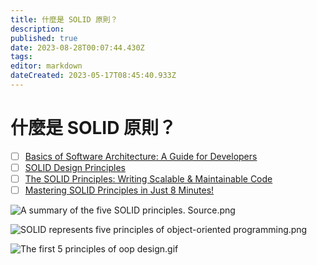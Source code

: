 ```yaml
---
title: 什麼是 SOLID 原則？
description: 
published: true
date: 2023-08-28T00:07:44.430Z
tags: 
editor: markdown
dateCreated: 2023-05-17T08:45:40.933Z
---
```


# 什麼是 SOLID 原則？
- [ ] [Basics of Software Architecture: A Guide for Developers](https://medium.com/@learnwithwhiteboard_digest/basics-of-software-architecture-a-guide-for-developers-8098a76881ca)
- [ ] [SOLID Design Principles](https://devopedia.org/solid-design-principles)
- [ ] [The SOLID Principles: Writing Scalable & Maintainable Code](https://forreya.medium.com/the-solid-principles-writing-scalable-maintainable-code-13040ada3bca)
- [ ] [Mastering SOLID Principles in Just 8 Minutes!](https://medium.com/@arulvalananto/mastering-solid-principles-in-just-8-minutes-1df3425c6fff)

![A summary of the five SOLID principles. Source.png](http://192.168.25.60:8000/files/file_storage/fd2aa26a.png)

![SOLID represents five principles of object-oriented programming.png](http://192.168.25.60:8000/files/file_storage/e2319b26.png)

![The first 5 principles of oop design.gif](http://192.168.25.60:8000/files/file_storage/78f91848.gif)



